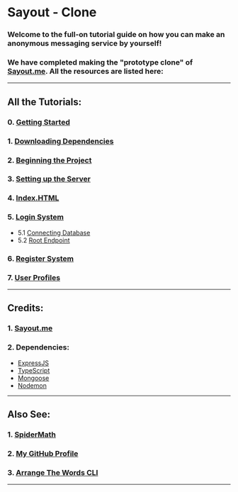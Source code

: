 # Sayout - Clone
### Welcome to the full-on tutorial guide on how you can make an anonymous messaging service by yourself!

### We have completed making the "prototype clone" of [Sayout.me](https://sayout.me). All the resources are listed here:

---

## All the Tutorials:
### 0. [Getting Started](./00_index.md)
### 1. [Downloading Dependencies](./01_downloading_dependencies.md)
### 2. [Beginning the Project](./02_begin.md)
### 3. [Setting up the Server](./03_server.md)
### 4. [Index.HTML](./04_index_html.md)
### 5. [Login System](./05_login.md)
- 5.1 [Connecting Database](./05.1_db.md)
- 5.2 [Root Endpoint](./05.2_root_endpoint.md)
### 6. [Register System](./06_register.md)
### 7. [User Profiles](./07_profile.md)

---

## Credits:
### 1. [Sayout.me](https://sayout.me)
### 2. Dependencies:
- [ExpressJS](https://npmjs.com/package/express)
- [TypeScript](https://npmjs.com/package/typescript)
- [Mongoose](https://npmjs.com/package/mongoose)
- [Nodemon](https://npmjs.com/package/nodemon)

---

## Also See:
### 1. [SpiderMath](https://github.com/SpiderMath)
### 2. [My GitHub Profile](https://github.com/AaryanKhClasses)
### 3. [Arrange The Words CLI](https://github.com/AaryanKhClasses/Arrange-The-Words-CLI)

---